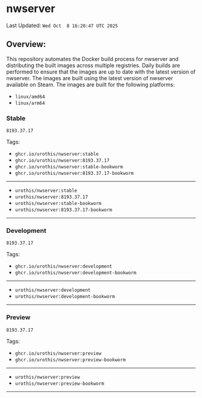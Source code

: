 # <b>nwserver</b>

Last Updated: `Wed Oct  8 16:20:47 UTC 2025`

## Overview:
This repository automates the Docker build process for nwserver and distributing the built images across multiple registries. Daily builds are performed to ensure that the images are up to date with the latest version of nwserver. The images are built using the latest version of nwserver available on Steam.
The images are built for the following platforms:

- `linux/amd64`
- `linux/arm64`

### Stable
`8193.37.17`

Tags: 

- `ghcr.io/urothis/nwserver:stable`
- `ghcr.io/urothis/nwserver:8193.37.17`
- `ghcr.io/urothis/nwserver:stable-bookworm`
- `ghcr.io/urothis/nwserver:8193.37.17-bookworm`
---
- `urothis/nwserver:stable`
- `urothis/nwserver:8193.37.17`
- `urothis/nwserver:stable-bookworm`
- `urothis/nwserver:8193.37.17-bookworm`
---

### Development
`8193.37.17`

Tags: 

- `ghcr.io/urothis/nwserver:development`
- `ghcr.io/urothis/nwserver:development-bookworm`
---
- `urothis/nwserver:development`
- `urothis/nwserver:development-bookworm`
---

### Preview
`8193.37.17`

Tags: 

- `ghcr.io/urothis/nwserver:preview`
- `ghcr.io/urothis/nwserver:preview-bookworm`
---
- `urothis/nwserver:preview`
- `urothis/nwserver:preview-bookworm`
---
